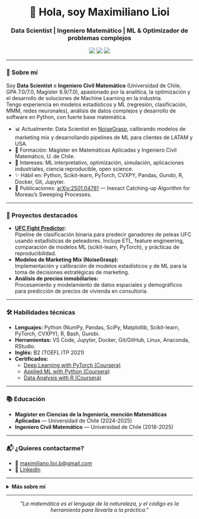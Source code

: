 <!-- Maximiliano Lioi | README.md for GitHub Profile -->
<h1 align="center">👋 Hola, soy Maximiliano Lioi</h1>
<h3 align="center">Data Scientist | Ingeniero Matemático | ML & Optimizador de problemas complejos</h3>

<p align="center">
  <a href="mailto:maximiliano.lioi.b@gmail.com"><img src="https://img.shields.io/badge/email-%23D14836.svg?&style=for-the-badge&logo=gmail&logoColor=white" /></a>
  <a href="https://linkedin.com/in/mlioi/"><img src="https://img.shields.io/badge/linkedin-%230077B5.svg?&style=for-the-badge&logo=linkedin&logoColor=white" /></a>
  <a href="https://github.com/mfourier"><img src="https://img.shields.io/badge/github-%2312100E.svg?&style=for-the-badge&logo=github&logoColor=white" /></a>
</p>

---

### 📄 Sobre mí

Soy **Data Scientist** e **Ingeniero Civil Matemático** (Universidad de Chile, GPA 7.0/7.0, Magíster 6.9/7.0), apasionado por la analítica, la optimización y el desarrollo de soluciones de Machine Learning en la industria.  
Tengo experiencia en modelos estadísticos y ML (regresión, clasificación, MMM, redes neuronales), análisis de datos complejos y desarrollo de software en Python, con fuerte base matemática.

- 📊 Actualmente: Data Scientist en [NoiseGrasp](https://noisegrasp.com), calibrando modelos de marketing mix y desarrollando pipelines de ML para clientes de LATAM y USA.
- 🏫 Formación: Magíster en Matemáticas Aplicadas y Ingeniero Civil Matemático, U. de Chile.
- 🤖 Intereses: ML interpretativo, optimización, simulación, aplicaciones industriales, ciencia reproducible, open science.
- ✨ Hábil en: Python, Scikit-learn, PyTorch, CVXPY, Pandas, Gurobi, R, Docker, Git, Jupyter.
- 📝 Publicaciones: [arXiv:2501.04781](https://arxiv.org/abs/2501.04781) — Inexact Catching-up Algorithm for Moreau’s Sweeping Processes.

---

### 🚀 Proyectos destacados

- **[UFC Fight Predictor](https://github.com/mfourier/ufc-predictor):**  
  Pipeline de clasificación binaria para predecir ganadores de peleas UFC usando estadísticas de peleadores. Incluye ETL, feature engineering, comparación de modelos ML (scikit-learn, PyTorch), y prácticas de reproducibilidad.
- **Modelos de Marketing Mix (NoiseGrasp):**  
  Implementación y calibración de modelos estadísticos y de ML para la toma de decisiones estratégicas de marketing.
- **Análisis de precios inmobiliarios:**  
  Procesamiento y modelamiento de datos espaciales y demográficos para predicción de precios de vivienda en consultoría.

---

### 🛠️ Habilidades técnicas

- **Lenguajes:** Python (NumPy, Pandas, SciPy, Matplotlib, Scikit-learn, PyTorch, CVXPY), R, Bash, Gurobi.
- **Herramientas:** VS Code, Jupyter, Docker, Git/GitHub, Linux, Anaconda, RStudio.
- **Inglés:** B2 (TOEFL ITP 2021)
- **Certificados:**
  - [Deep Learning with PyTorch (Coursera)](https://www.coursera.org/account/accomplishments/records/HB2BHP9D48ZG)
  - [Applied ML with Python (Coursera)](https://www.coursera.org/account/accomplishments/records/NXYW9SC14T6R)
  - [Data Analysis with R (Coursera)](https://www.coursera.org/account/accomplishments/specialization/YS2Y6VBY498X)

---

### 📚 Educación

- **Magíster en Ciencias de la Ingeniería, mención Matemáticas Aplicadas** — Universidad de Chile (2024-2025)
- **Ingeniero Civil Matemático** — Universidad de Chile (2018-2025)

---

### 📬 ¿Quieres contactarme?

- 📧 maximiliano.lioi.b@gmail.com
- 💼 [LinkedIn](https://linkedin.com/in/mlioi/)

---

<details>
  <summary><b>Más sobre mí</b></summary>

  - 📈 Me interesa la divulgación y educación matemática, participo activamente en comunidades online.
  - 🔭 Me gustan los proyectos reproducibles y la ciencia abierta.
  - 🌎 Busco oportunidades en LATAM y proyectos remotos internacionales.
</details>

---

<p align="center"><i>"La matemática es el lenguaje de la naturaleza, y el código es la herramienta para llevarla a la práctica."</i></p>
